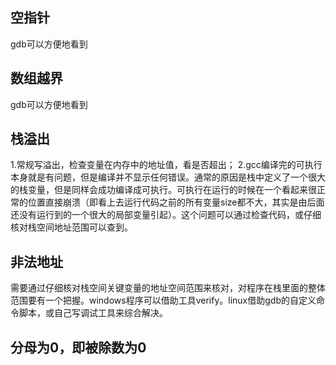 
空指针
---------------------------------
gdb可以方便地看到

数组越界
---------------------------------
gdb可以方便地看到

栈溢出
---------------------------------
1.常规写溢出，检查变量在内存中的地址值，看是否超出；
2.gcc编译完的可执行本身就是有问题，但是编译并不显示任何错误。通常的原因是栈中定义了一个很大的栈变量，但是同样会成功编译成可执行。可执行在运行的时候在一个看起来很正常的位置直接崩溃（即看上去运行代码之前的所有变量size都不大，其实是由后面还没有运行到的一个很大的局部变量引起）。这个问题可以通过检查代码，或仔细核对栈空间地址范围可以查到。

非法地址
---------------------------------
需要通过仔细核对栈空间关键变量的地址空间范围来核对，对程序在栈里面的整体范围要有一个把握。windows程序可以借助工具verify。linux借助gdb的自定义命令脚本，或自己写调试工具来综合解决。

分母为0，即被除数为0
---------------------------------
